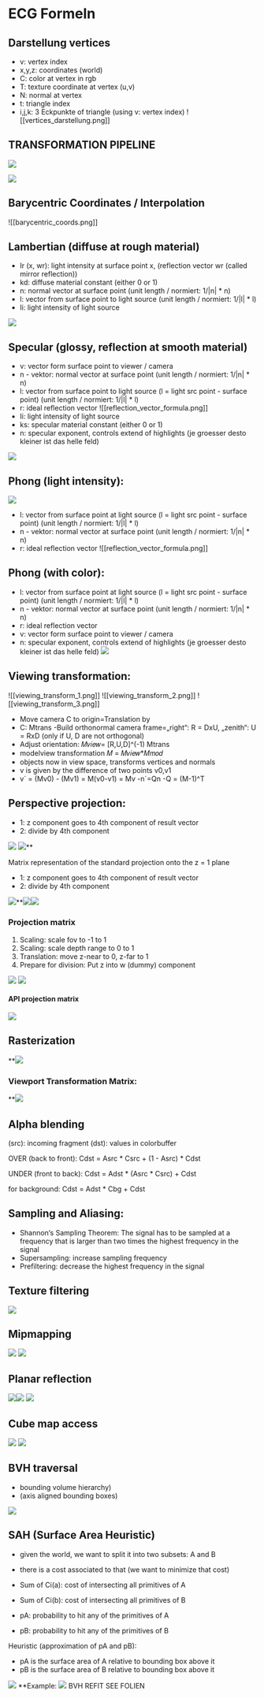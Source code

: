 # ECG Formeln
## Darstellung vertices
- v: vertex index
- x,y,z: coordinates (world)
- C: color at vertex in rgb
- T: texture coordinate at vertex (u,v)
- N: normal at vertex
- t: triangle index
- i,j,k: 3 Eckpunkte of triangle (using v: vertex index)
![[vertices_darstellung.png]]
## TRANSFORMATION PIPELINE
![](https://lh3.googleusercontent.com/2UfnN-PTZI1cOQrscUWYVxRz9YOZkaJO0QPKQOpmBiF33Ypcx1qiY1zebzJ073J2XO970EU-7ZH1NJRaKUlO-5Llri6Ys4aaolpo9RGvn1uRXyYzl2fT_IIqxjaTDTbkEyjYOp7XZ9QhtlrLsuqlQpo)

![](https://lh6.googleusercontent.com/D_Heb4Djpk8aZ8qWMl-pgPbnSlx8cYIR2O9m179_Nz-8c09qQTzJljGN5o9SeiZcI5ddqG0U7tQjAWlvTZSHGRrNqNtPhICfypDx0G6fxnS5k1X67w0nDifN_GYtiSGevvU2ib87hpq21uAH6C_HUFY)
## Barycentric Coordinates / Interpolation
![[barycentric_coords.png]]

## Lambertian (diffuse at rough material)
- Ir (x, wr): light intensity at surface point x, (reflection vector wr (called mirror reflection))
- kd: diffuse material constant (either 0 or 1)
- n: normal vector at surface point (unit length / normiert: 1/|n| * n)
- l: vector from surface point to light source (unit length / normiert: 1/|l| * l)
- Ii: light intensity of light source

![](https://lh4.googleusercontent.com/OUq2kn86oYEf2o8afOSdsTnbwZWGDD8jG5fowL49FUL89HW-vNstPZrGAQNJBk_AaqoOc4DvgfXHZzPW3t_JyKa9QtMuTYSOFA2h3ABN-s9SeA2ollcNWC3MyrVoNOznuLbX_BEevDKC1Foc_d3nGbM)

## Specular (glossy, reflection at smooth material)
- v: vector form surface point to viewer / camera
- n - vektor: normal vector at surface point (unit length / normiert: 1/|n| * n)
- l: vector from surface point to light source (l = light src point - surface point) (unit length / normiert: 1/|l| * l)
- r: ideal reflection vector
![[reflection_vector_formula.png]]
- Ii: light intensity of light source
- ks: specular material constant (either 0 or 1)
- n: specular exponent, controls extend of highlights (je groesser desto kleiner ist das helle feld)

![](https://lh5.googleusercontent.com/ffdWOYcmUwQKD14sH31zHpKj6fyq-9sYUBrWEgwMySO7KL_wMbip3OPtd2BgOhTxzGDQXB2aTH8BY3DEXs0EyXNHfNzeRcTOPgtYRlq5ufh1-AjbFM93HDLWI0pg6C_l-LFVVwyOXeMvKi4WBsdEnHw)

## Phong (light intensity):
![](https://lh6.googleusercontent.com/-sN5uhG8ddFvVdA2fC7Z7bf34mO1oTYusPz5G4pzj54WZkkG1Tw7xQIXjYBIobtBmBh15v2VAZwbgjdifyN7NGJX8Si5z4qNkkcrUedn3jc5FRBDnhuGF6mr2gEdSppAV1UIlrs1hSRsplFGmpLKpQg)
- l: vector from surface point at light source (l = light src point - surface point) (unit length / normiert: 1/|l| * l)
- n - vektor: normal vector at surface point (unit length / normiert: 1/|n| * n)
- r: ideal reflection vector
![[reflection_vector_formula.png]]

## Phong (with color):
- l: vector from surface point at light source (l = light src point - surface point) (unit length / normiert: 1/|l| * l)
- n - vektor: normal vector at surface point (unit length / normiert: 1/|n| * n)
- r: ideal reflection vector
- v: vector form surface point to viewer / camera
- n: specular exponent, controls extend of highlights (je groesser desto kleiner ist das helle feld)
![](https://lh3.googleusercontent.com/qqbtvoJ8IFpgB-fi2yjrPiiuLz9rTMBS24nukyhXqwfCrHGhck1w_m-hCHWCnnKCl0vA3zUU5ilWmKo_9TJt38SurJOP5QjDyhkj8MXHftCCUAt8iO_XowUzYNkrOs4Q0uDpoPNSC4X5ZJiTUzeNdN0)

## Viewing transformation:
![[viewing_transform_1.png]]
![[viewing_transform_2.png]]
![[viewing_transform_3.png]]
- Move camera C to origin=Translation by 
- C: Mtrans -Build orthonormal camera frame=„right“: R = DxU, „zenith“: U = RxD (only if U, D are not orthogonal)
- Adjust orientation: 𝑀𝑣𝑖𝑒𝑤= [R,U,D]^(-1) Mtrans 
- modelview transformation 𝑀 = 𝑀𝑣𝑖𝑒𝑤*𝑀𝑚𝑜𝑑 
- objects now in view space, transforms vertices and normals 
- v is given by the difference of two points v0,v1 
- v´ = (Mv0) - (Mv1) = M(v0-v1) = Mv -n´=Qn -Q = (M-1)^T


## Perspective projection:
-   1: z component goes to 4th component of result vector
-   2: divide by 4th component

**![](https://lh6.googleusercontent.com/AVQ0rQVGTwffAtRlDEJ48rftAvJifOEEMcsL6okl7lgbujiSi6aAFC9me0cS2JjpyvMcyvbmXaMloCnXSzmppFQlh7T2o0tTJnMk5Ev9Gv8l9emiLSfUa6dYfHye1LKWS0st-bUajj5FQaMdGxr3oJw)**
**![](https://lh6.googleusercontent.com/AVQ0rQVGTwffAtRlDEJ48rftAvJifOEEMcsL6okl7lgbujiSi6aAFC9me0cS2JjpyvMcyvbmXaMloCnXSzmppFQlh7T2o0tTJnMk5Ev9Gv8l9emiLSfUa6dYfHye1LKWS0st-bUajj5FQaMdGxr3oJw)****

Matrix representation of the standard projection onto the z = 1 plane
-   1: z component goes to 4th component of result vector
-   2: divide by 4th component

![](https://lh4.googleusercontent.com/dWyZV9FTczsvcXuU5i8gOuZmEFhPWmB0YkS9WVafxuo_QtrBsW6Li7xZXfBeK1UPM98RIEYCod3xgcmFTa5fSNz7G_NqzR6FyVPkqB-rPrBI3FoCqvAnt5ixv6O-ryL4iu2ez5Fu-RQ_3D92rAZ03Sw)**![](https://lh4.googleusercontent.com/7de8TMNyPMarOPKYEXMi-w9Y60QJk59-rJ1REkdWSCUDMAbuHQx_9ungzy6_Fh3ckJGSnh8RwiKPGTifZsCL1QRCnXEarr-2hnVO7mABZ7GAcjpWrov0bb0FfZYQ11H0zjg9G6UaFzhaB3PEhECKL5Q)![](https://lh3.googleusercontent.com/zdG4EnX8-UjZAV-8LgSuDUAqxRd7thPSj9fnB_0ttfVuZcloU5tN4RxcOu3liD5w4V3Q4HHcqxnk7OUirw63CjCiO5iZueDSJmoTJzvdH8icKfa-7K6MWt1BGdyaupJ9jahqgo5nkxmu6BDLwZg9XWM)

### Projection matrix
1.  Scaling: scale fov to -1 to 1
2.  Scaling: scale depth range to 0 to 1
3.  Translation: move z-near to 0, z-far to 1
4.  Prepare for division: Put z into w (dummy) component

**![](https://lh5.googleusercontent.com/IBdjW2ONlNlJ53ytZUXOb7YhCeAVcCSgzlTBGVysbA0kxFZTaI9BPsEslBtKW0ySw24ZKEg5ztf2wk_BVocbOqsiCGjGo9sl0jSy6QWxpeGU_SAdnSEbkBDDFJErL-ibHRMu5KElwe9Zd11aqV_8ox8)**
**![](https://lh3.googleusercontent.com/nMNiUY1a0q2NyAByQS4oPzqZc7xLWUPNhOmFmwwlWI_20UTiPRQ5-7hR6xfqQg_vDab5KKD9uKdwPVl2a_LeQVfExqbrYxmLTzT42qRJZo7GOw5RuedZ_tINRq1AS6z0O9PCEqG_PLXaCIVojq1eSuM)**

#### API projection matrix
**![](https://lh5.googleusercontent.com/DceyTBaqs6xULXtAqkZoAKaMv9hr7XUcamRTSs-Q6R9oS4yBXvErbv9DxWakefm2nnySo6ZAZJtVTnqEbqKonumuLxUseiBIsq9a3nor7rwVlkwxOLlFhXlEuciKCutTIR-C1jHcA4mHJ_DeJI38W38)**

## Rasterization
**![](https://lh4.googleusercontent.com/YWhc0heK0iyhROazw41gyGS69lYXMebbmzDIwBQwY9hRXWEfiNWDqmi61dzR1umfmC6qlW9I7iY7KMbHqp2ar46r4ToLaG0lglXjS6xLjT8lr1El22DMwimDrdLUsgZaOspJsIvZmDdA-HfJ9LFW1to)

### Viewport Transformation Matrix:
**![](https://lh4.googleusercontent.com/MmNNwMY_hbmuYYc0m96PXEcLvlX-_QtdBRTUIWy1lt9uUna1gj8I2gveRuPsc9VdfuRdmChMPcI5783WCuZHKHK6ndzNbMM1SV7W-5IMe6-6whc2y3yTRSNJaguc8o7W30K7LUC2hKqikZsOMWeSqDU)

## Alpha blending
(src): incoming fragment
(dst): values in colorbuffer

OVER (back to front):
Cdst = Asrc * Csrc + (1 - Asrc) * Cdst

UNDER (front to back):
Cdst = Adst * (Asrc * Csrc) + Cdst

for background: 
Cdst = Adst * Cbg + Cdst

## Sampling and Aliasing:
- Shannon‘s Sampling Theorem: The signal has to be sampled at a frequency that is larger than two times the highest frequency in the signal
- Supersampling: increase sampling frequency
- Prefiltering: decrease the highest frequency in the signal

## Texture filtering
**![](https://lh5.googleusercontent.com/RDfYxzZKLh4jC0L9Kwed8Cb-MmKyby70WhOwTgVIqlyVY_CAzoXy4OEn-gpoI37-ixg-bT8CQZOP6ujG52daZ2QAu_gc48LoX0Wl2IGS0VgePEt0CP2KNfiQUqrxQMA_muxe_EszCcUvmZg0hp0wrZQ)**

## Mipmapping 
**![](https://lh3.googleusercontent.com/MT_A0U4gZ2zAytdWBTwLXzIdg3R7VAHemYrCAGP_BVJHVaZ39f1F6g1FWfSMpa5GtBMGhzOhrLmeymCOcVECvG1O9PIbIbDOudJ0lfb-ctpEw5xmcwwN545WcQv_T0-zk18BwF60OJxg9-U6guTLkZQ)**
**![](https://lh4.googleusercontent.com/WF05q0WJJjq6HvsaE4OclBzJFqLs0DoAcQwOXQVmv2yKfULVUphDmCV1Agitx-nb5Xk92ZGQZdO4CPVK4bVhPRhmr11Lh1onTQTPs3UUF8Vg_b6JJBi6ZiRPLggZFDv9MGJrUNuXF-YZfXTte70EGBM)**

## Planar reflection
**![](https://lh4.googleusercontent.com/dWNgDBKUJThY1k9gWcf6-l9D4S8PAb2orHlJHow9ZkoSkaZ3qou25POn8z6cl7Im4hs1dRus0i4aeEZs9vg7spY6NCCmoR8NGzlSYEjSgNIbJoAdg2bCYBZ0tCNXEU--RElBjrWg0KZEnpGnHJCaumo)**![](https://lh6.googleusercontent.com/_uhKvM_frYcAgA3zjXLSlMX4pFTQx_TiiS2rXw1Iv5G1H-fii2Y2Sx42l3jn9BhGzZVLJWWEqSSxTiEc9K1vixURUHQiy8BJfL6DU7EXoEE99s3wKdkpexYELeiDn7dYmqQWwQYCeCTO0vMn2xIlXWo)
**![](https://lh3.googleusercontent.com/PXdWGM3kBvAzxv3ibeDxV8WmSZUYpT7onHnpDq-a5fwsJ_UwHWcemzlhoDscCgxWVL8JwRzgExeJ4a3VDdKba8k8rwGwtJEcfsV_SHU-fp1o-TnbW--dBOCAJ-aRNVRj95CmY_KV3xR65uT88Fjr0Hc)**

## Cube map access
**![](https://lh4.googleusercontent.com/CGCJg6RpNP1ZCN4MzsyLtTkBM0BzXvZqg_7ax-CBpHY5tv0ry4pBIbaSYnpKGC-V3IUsA8-Iop3y5LaN9zmmYTUZVGIP_S4DTrDt0n3gFdSQedsFgSTHzaQbzHkbjEtjGqNRwfyn7dgXXfg2DVNuATU)**
**![](https://lh5.googleusercontent.com/rt2ThHI85Q5F3W2MTVOej7Xnoo8AfzhQDdpWMRd5nvETuYxgjYRVl1m34SprRKlW1KU6JFi_drZfvGQIZHg-psIG-ZU3PeBg7HN21DprhaY_zfF40wnv-20Y-9xlITOnS0oPclHKdIIDawC0k5B0DSc)**

## BVH traversal
- bounding volume hierarchy)
- (axis aligned bounding boxes)

**![](https://lh4.googleusercontent.com/6nzhvBs5ljqTdvdtXy6N6WERMMWbjovH-p_XCUSGHIx2IUYdx3XMcso_O9kC3z8vClJ74mIngCxQXUuAwqVYHiDoy4Y_O1uLFyf4w9gKzDbCMQEdsKorf6lpKue8js0CyiMM7T6x5QkBV0GMCZ0qZxA)**

## SAH (Surface Area Heuristic)
- given the world, we want to split it into two subsets: A and B
- there is a cost associated to that (we want to minimize that cost)

- Sum of Ci(a): cost of intersecting all primitives of A 
- Sum of Ci(b): cost of intersecting all primitives of B

- pA: probability to hit any of the primitives of A  
- pB: probability to hit any of the primitives of B  

Heuristic (approximation of pA and pB):
- pA is the surface area of A relative to bounding box above it    
- pB is the surface area of B relative to bounding box above it 

**![](https://lh4.googleusercontent.com/VfjfP-tw8SAS6wXbOXxSLE_JCMMftntMRhFCKZlwN-sYdDMbmezGl4cshz1GbdXwt9xBGx1cGPBmQOWWsCEvJ2b2RcHMqx3VFienVi4nRfmoXcbnyeM2zgo6SeUPm0-YaXPMWElDEM54VIF2PlUur2w)**
**Example: ![](https://lh5.googleusercontent.com/2bnpFKw5Udwp8YGZFTorxP2H211VAZZtev88vsAxrpW-x_PyhC7MH64KztjFBZErW2aY_fJXw7m7QbMTN61wP-FbmfufjJ0NxzqD1QVMelyVMMNjSXIH5gtxWldVlK3QhqhE3gTOGpZaQrZNmn9bt50)
BVH REFIT SEE FOLIEN